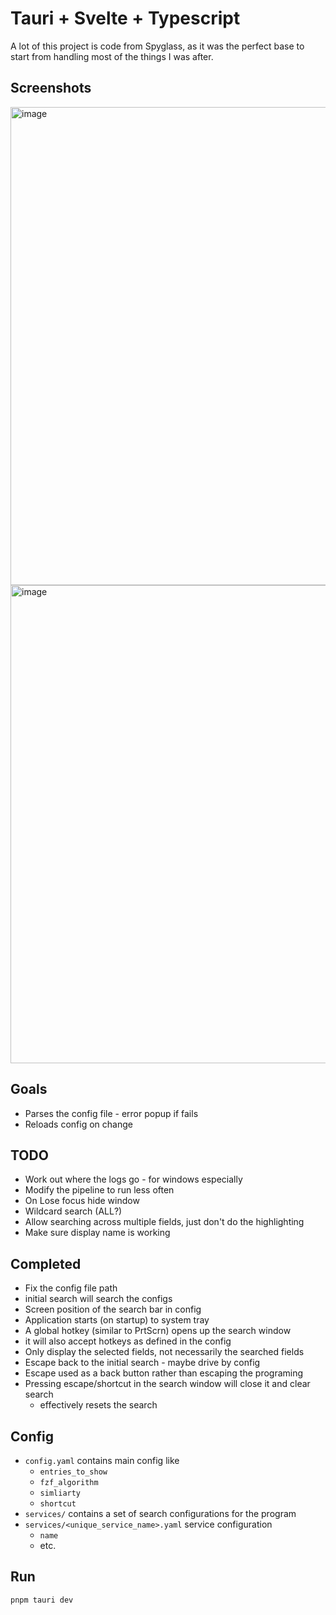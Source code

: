# Tauri + Svelte + Typescript

A lot of this project is code from Spyglass, as it was the perfect base to start
from handling most of the things I was after.

## Screenshots

<img width="765" alt="image" src="https://github.com/samjwillis97/searcher-rs/assets/37866085/3c4cdc2d-322d-497d-8330-aa1241613d63">

<img width="765" alt="image" src="https://github.com/samjwillis97/searcher-rs/assets/37866085/ce2ffcad-8b63-4b97-8283-20b14a422f02">


## Goals

- Parses the config file - error popup if fails
- Reloads config on change

## TODO

- Work out where the logs go - for windows especially
- Modify the pipeline to run less often
- On Lose focus hide window
- Wildcard search (ALL?)
- Allow searching across multiple fields, just don't do the highlighting
- Make sure display name is working

## Completed

- Fix the config file path
- initial search will search the configs
- Screen position of the search bar in config
- Application starts (on startup) to system tray
- A global hotkey (similar to PrtScrn) opens up the search window
- it will also accept hotkeys as defined in the config
- Only display the selected fields, not necessarily the searched fields
- Escape back to the initial search - maybe drive by config
- Escape used as a back button rather than escaping the programing
- Pressing escape/shortcut in the search window will close it and clear search
  - effectively resets the search


## Config

- `config.yaml` contains main config like
  - `entries_to_show`
  - `fzf_algorithm`
  - `simliarty`
  - `shortcut`
- `services/` contains a set of search configurations for the program
- `services/<unique_service_name>.yaml` service configuration
  - `name`
  - etc.

## Run

`pnpm tauri dev`

